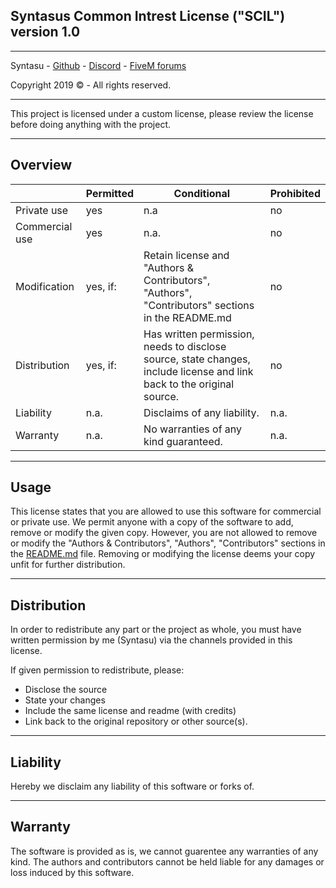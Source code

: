 ## Syntasus Common Intrest License ("SCIL") version 1.0

<hr>

Syntasu - [Github](https://github.com/Syntasu/) - [Discord](https://discordapp.com/invite/ywYEQUr) - [FiveM forums](https://forum.fivem.net/u/Syntasu/summary)

Copyright 2019 © - All rights reserved. 

<hr>

This project is licensed under a custom license, please review the license before doing anything with the project.

<hr>

## Overview
|  	| Permitted 	| Conditional 	| Prohibited 	|
|----------------	|-----------	|------------------------------------------------------------------------------------------------------------------------	|------------	|
| Private use 	| yes 	| n.a 	| no 	|
| Commercial use 	| yes 	| n.a. 	| no 	|
| Modification 	| yes, if: 	| Retain license and "Authors & Contributors", "Authors", "Contributors" sections in the README.md   	| no 	|
| Distribution 	| yes, if: 	| Has written permission, needs to disclose source, state changes, include license and link back to the original source. 	| no 	|
| Liability 	| n.a. 	|  Disclaims of any liability. 	|  n.a. 	|
| Warranty 	| n.a. 	| No warranties of any kind guaranteed. 	| n.a. 	|

<hr>

## Usage 
This license states that you are allowed to use this software for commercial or private use. We permit anyone with a copy of the software to add, remove or modify the given copy. However, you are not allowed to remove or modify the "Authors & Contributors", "Authors", "Contributors" sections in the [README.md](README.md) file. Removing or modifying the license deems your copy unfit for further distribution.

<hr>

## Distribution
In order to redistribute any part or the project as whole, you must have written permission by me (Syntasu) via the channels provided in this license.

If given permission to redistribute, please:
- Disclose the source
- State your changes
- Include the same license and readme (with credits)
- Link back to the original repository or other source(s).

<hr>

## Liability
Hereby we disclaim any liability of this software or forks of.

<hr>

## Warranty
The software is provided as is, we cannot guarentee any warranties of any kind.
The authors and contributors cannot be held liable for any damages or loss induced by this software. 

